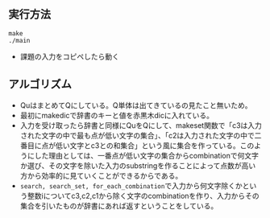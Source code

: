 ## 実行方法
```
make
./main
```
* 課題の入力をコピペしたら動く

## アルゴリズム
* QuはまとめてQにしている。Q単体は出てきているの見たこと無いため。
* 最初にmakedicで辞書のキーと値を赤黒木dicに入れている。
* 入力を受け取ったら辞書と同様にQuをQにして、makeset関数で「c3は入力された文字の中で最も点が低い文字の集合」、「c2は入力された文字の中で二番目に点が低い文字とc3との和集合」という風に集合を作っている。このようにした理由としては、一番点が低い文字の集合からcombinationで何文字か選び、その文字を除いた入力のsubstringを作ることによって点数が高い方から効率的に見ていくことができるからである。
* `search, search_set, for_each_combination`で入力から何文字除くかという整数iについてc3,c2,c1から除く文字のcombinationを作り、入力からその集合を引いたものが辞書にあれば返すということをしている。
